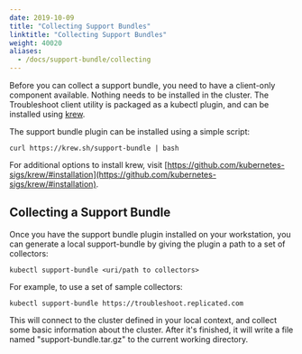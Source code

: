 ```yaml
---
date: 2019-10-09
title: "Collecting Support Bundles"
linktitle: "Collecting Support Bundles"
weight: 40020
aliases:
  - /docs/support-bundle/collecting
---
```


Before you can collect a support bundle, you need to have a client-only component available. Nothing needs to be installed in the cluster. The Troubleshoot client utility is packaged as a kubectl plugin, and can be installed using [krew](https://krew.dev). 

The support bundle plugin can be installed using a simple script:

```shell
curl https://krew.sh/support-bundle | bash 
```

For additional options to install krew, visit [https://github.com/kubernetes-sigs/krew/#installation](https://github.com/kubernetes-sigs/krew/#installation).

## Collecting a Support Bundle

Once you have the support bundle plugin installed on your workstation, you can generate a local support-bundle by giving the plugin a path to a set of collectors:

```shell
kubectl support-bundle <uri/path to collectors>
```

For example, to use a set of sample collectors:

```shell
kubectl support-bundle https://troubleshoot.replicated.com
```

This will connect to the cluster defined in your local context, and collect some basic information about the cluster. After it's finished, it will write a file named "support-bundle.tar.gz" to the current working directory.

